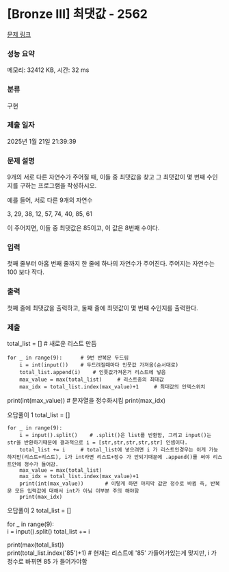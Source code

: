 # [Bronze III] 최댓값 - 2562 

[문제 링크](https://www.acmicpc.net/problem/2562) 

### 성능 요약

메모리: 32412 KB, 시간: 32 ms

### 분류

구현

### 제출 일자

2025년 1월 21일 21:39:39

### 문제 설명

<p>9개의 서로 다른 자연수가 주어질 때, 이들 중 최댓값을 찾고 그 최댓값이 몇 번째 수인지를 구하는 프로그램을 작성하시오.</p>

<p>예를 들어, 서로 다른 9개의 자연수</p>

<p>3, 29, 38, 12, 57, 74, 40, 85, 61</p>

<p>이 주어지면, 이들 중 최댓값은 85이고, 이 값은 8번째 수이다.</p>

### 입력 

 <p>첫째 줄부터 아홉 번째 줄까지 한 줄에 하나의 자연수가 주어진다. 주어지는 자연수는 100 보다 작다.</p>

### 출력 

 <p>첫째 줄에 최댓값을 출력하고, 둘째 줄에 최댓값이 몇 번째 수인지를 출력한다.</p>

 ### 제출 

<p>total_list = []        # 새로운 리스트 만듬

    for _ in range(9):      # 9번 반복문 두드림
        i = int(input())    # 두드려질때마다 인풋값 가져옴(순서대로)
        total_list.append(i)    # 인풋값가져온거 리스트에 넣음
        max_value = max(total_list)     # 리스트중의 최대값
        max_idx = total_list.index(max_value)+1     # 최대값의 인덱스위치

print(int(max_value))       # 문자열을 정수화시킴
print(max_idx)

오답풀이 1
    total_list = []        

    for _ in range(9):      
        i = input().split()    # .split()은 list를 반환함, 그리고 input()는 str을 반환하기때문에 결과적으로 i = [str,str,str,str,str] 인셈이다.
        total_list += i     # total_list에 넣으려면 i 가 리스트인경우는 이게 가능하지만(리스트+리스트), i가 int라면 리스트+정수 가 안되기때문에 .append()를 써야 리스트안에 정수가 들어감.
        max_value = max(total_list)     
        max_idx = total_list.index(max_value)+1     
        print(int(max_value))       # 이렇게 하면 마지막 값만 정수로 바뀜 즉, 반복문 모든 입력값에 대해서 int가 아님 이부분 주의 해야함
        print(max_idx)

오답풀이 2
total_list = []       

for _ in range(9):      
    i = input().split()
    total_list += i

print(max(total_list))    
print(total_list.index('85')+1)         # 현재는 리스트에 '85' 가들어가있는게 맞지만, i 가 정수로 바뀌면 85 가 들어가야함